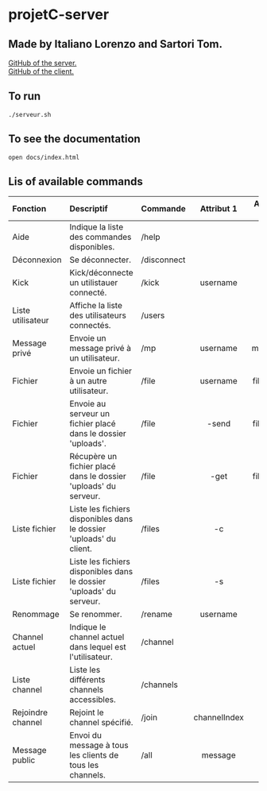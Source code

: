 # projetC-server
## Made by Italiano Lorenzo and Sartori Tom. 

[GitHub of the server. ](https://github.com/tom-sartori/projetC-server)  
[GitHub of the client. ](https://github.com/tom-sartori/projetC-client)

## To run
```shell
./serveur.sh
```

## To see the documentation
```shell
open docs/index.html
```

## Lis of available commands
| Fonction          | Descriptif                                                           | Commande    |  Attribut 1  | Attribut 2 |
|:------------------|:---------------------------------------------------------------------|:------------|:------------:|:----------:|
| Aide              | Indique la liste des commandes disponibles.                          | /help       |              |            |
| Déconnexion       | Se déconnecter.                                                      | /disconnect |              |            |
| Kick              | Kick/déconnecte un utilistauer connecté.                             | /kick       |   username   |            |
| Liste utilisateur | Affiche la liste des utilisateurs connectés.                         | /users      |              |            |
| Message privé     | Envoie un message privé à un utilisateur.                            | /mp         |   username   |  message   |
| Fichier           | Envoie un fichier à un autre utilisateur.                            | /file       |   username   |  filename  |
| Fichier           | Envoie au serveur un fichier placé dans le dossier 'uploads'.        | /file       |    -send     |  filename  |
| Fichier           | Récupère un fichier placé dans le dossier 'uploads' du serveur.      | /file       |     -get     |  filename  |
| Liste fichier     | Liste les fichiers disponibles dans le dossier 'uploads' du client.  | /files      |      -c      |            |
| Liste fichier     | Liste les fichiers disponibles dans le dossier 'uploads' du serveur. | /files      |      -s      |            |
| Renommage         | Se renommer.                                                         | /rename     |   username   |            |
| Channel actuel    | Indique le channel actuel dans lequel est l'utilisateur.             | /channel    |              |            |
| Liste channel     | Liste les différents channels accessibles.                           | /channels   |              |            |
| Rejoindre channel | Rejoint le channel spécifié.                                         | /join       | channelIndex |            |
| Message public    | Envoi du message à tous les clients de tous les channels.            | /all        |   message    |            |
